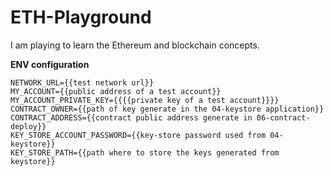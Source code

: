 #  ETH-Playground

I am playing to learn the Ethereum and blockchain concepts.

**ENV configuration**
````
NETWORK_URL={{test network url}}
MY_ACCOUNT={{public address of a test account}} 
MY_ACCOUNT_PRIVATE_KEY={{{{private key of a test account}}}}
CONTRACT_OWNER={{path of key generate in the 04-keystore application}}
CONTRACT_ADDRESS={{contract public address generate in 06-contract-deploy}}
KEY_STORE_ACCOUNT_PASSWORD={{key-store password used from 04-keystore}}
KEY_STORE_PATH={{path where to store the keys generated from keystore}}
````